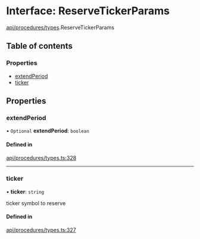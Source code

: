 # Interface: ReserveTickerParams

[api/procedures/types](../wiki/api.procedures.types).ReserveTickerParams

## Table of contents

### Properties

- [extendPeriod](../wiki/api.procedures.types.ReserveTickerParams#extendperiod)
- [ticker](../wiki/api.procedures.types.ReserveTickerParams#ticker)

## Properties

### extendPeriod

• `Optional` **extendPeriod**: `boolean`

#### Defined in

[api/procedures/types.ts:328](https://github.com/PolymeshAssociation/polymesh-sdk/blob/339b7503/src/api/procedures/types.ts#L328)

___

### ticker

• **ticker**: `string`

ticker symbol to reserve

#### Defined in

[api/procedures/types.ts:327](https://github.com/PolymeshAssociation/polymesh-sdk/blob/339b7503/src/api/procedures/types.ts#L327)

